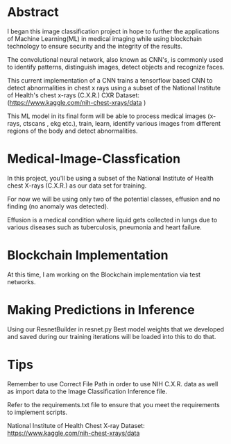 # Abstract


I began this image classification project in hope to further the applications of Machine Learning(ML) in medical imaging
while using blockchain technology to ensure security and the integrity of the results.

The convolutional neural network, also known as CNN's, is commonly used to identify patterns,
distinguish images, detect objects and recognize faces.

This current implementation of a CNN trains a tensorflow based CNN to detect
abnormalities in chest x rays using a subset of the National Institute of Health's chest x-rays (C.X.R.)
CXR Dataset: (https://www.kaggle.com/nih-chest-xrays/data )

This ML model in its final form will be able to process 
medical images (x-rays, ctscans , ekg etc.), train, learn, identify various images from different regions 
of the body and detect abnormalities.

# Medical-Image-Classfication

In this project, you'll be using a subset of the National Institute of Health 
chest X-rays (C.X.R.) as our data set for training. 


For now we will be using only two of the potential classes, effusion
and no finding (no anomaly was detected).

Effusion is a medical condition where liquid gets collected
in lungs due to various diseases such as tuberculosis,
pneumonia and heart failure.

# Blockchain Implementation

At this time, I am working on the Blockchain implementation via test networks.


# Making Predictions in Inference 

Using our ResnetBuilder in resnet.py
Best model weights that we developed and saved during our
training iterations  will be loaded into this to do that.

# Tips

Remember to use Correct File Path in order to use NIH C.X.R. data 
as well as import data to the Image Classification Inference file. 

Refer to the requirements.txt file to ensure that you meet the requirements to
implement scripts.


National Institute of Health Chest X-ray Dataset: https://www.kaggle.com/nih-chest-xrays/data
